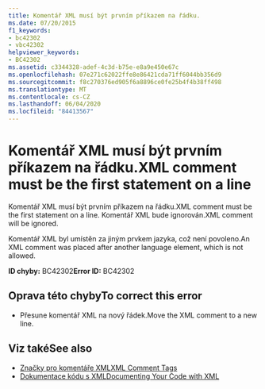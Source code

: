 ```yaml
---
title: Komentář XML musí být prvním příkazem na řádku.
ms.date: 07/20/2015
f1_keywords:
- bc42302
- vbc42302
helpviewer_keywords:
- BC42302
ms.assetid: c3344328-adef-4c3d-b75e-e8a9e450e67c
ms.openlocfilehash: 07e271c62022ffe8e86421cda71ff6044bb356d9
ms.sourcegitcommit: f8c270376ed905f6a8896ce0fe25b4f4b38ff498
ms.translationtype: MT
ms.contentlocale: cs-CZ
ms.lasthandoff: 06/04/2020
ms.locfileid: "84413567"
---
```

# <a name="xml-comment-must-be-the-first-statement-on-a-line"></a><span data-ttu-id="6a7d6-102">Komentář XML musí být prvním příkazem na řádku.</span><span class="sxs-lookup"><span data-stu-id="6a7d6-102">XML comment must be the first statement on a line</span></span>
<span data-ttu-id="6a7d6-103">Komentář XML musí být prvním příkazem na řádku.</span><span class="sxs-lookup"><span data-stu-id="6a7d6-103">XML comment must be the first statement on a line.</span></span> <span data-ttu-id="6a7d6-104">Komentář XML bude ignorován.</span><span class="sxs-lookup"><span data-stu-id="6a7d6-104">XML comment will be ignored.</span></span>  
  
 <span data-ttu-id="6a7d6-105">Komentář XML byl umístěn za jiným prvkem jazyka, což není povoleno.</span><span class="sxs-lookup"><span data-stu-id="6a7d6-105">An XML comment was placed after another language element, which is not allowed.</span></span>  
  
 <span data-ttu-id="6a7d6-106">**ID chyby:** BC42302</span><span class="sxs-lookup"><span data-stu-id="6a7d6-106">**Error ID:** BC42302</span></span>  
  
## <a name="to-correct-this-error"></a><span data-ttu-id="6a7d6-107">Oprava této chyby</span><span class="sxs-lookup"><span data-stu-id="6a7d6-107">To correct this error</span></span>  
  
- <span data-ttu-id="6a7d6-108">Přesune komentář XML na nový řádek.</span><span class="sxs-lookup"><span data-stu-id="6a7d6-108">Move the XML comment to a new line.</span></span>  
  
## <a name="see-also"></a><span data-ttu-id="6a7d6-109">Viz také</span><span class="sxs-lookup"><span data-stu-id="6a7d6-109">See also</span></span>

- [<span data-ttu-id="6a7d6-110">Značky pro komentáře XML</span><span class="sxs-lookup"><span data-stu-id="6a7d6-110">XML Comment Tags</span></span>](../language-reference/xmldoc/index.md)
- [<span data-ttu-id="6a7d6-111">Dokumentace kódu s XML</span><span class="sxs-lookup"><span data-stu-id="6a7d6-111">Documenting Your Code with XML</span></span>](../programming-guide/program-structure/documenting-your-code-with-xml.md)
